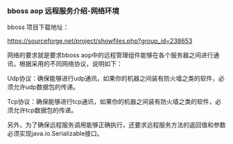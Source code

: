 ### bboss aop 远程服务介绍-网络环境

bboss 项目下载地址：

https://sourceforge.net/project/showfiles.php?group_id=238653

网络的要求就是要求bboss aop中的远程管理组件能够在各个服务器之间进行通讯，根据采用的不同网络协议，说明如下：

Udp协议：确保能够进行udp通讯，如果你的机器之间装有防火墙之类的软件，必须允许udp数据包的传递。

Tcp协议：确保能够进行tcp通讯，如果你的机器之间装有防火墙之类的软件，必须允许tcp数据包的传递。

另外，为了确保远程服务调用能够正确执行，还要求远程服务方法的返回值和参数必须实现java.io.Serializable接口。